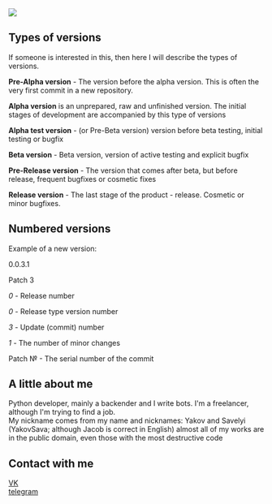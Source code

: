 <a href="https://github.com/YakovSava">
  <image margin="0 auto" src="https://github-readme-stats.vercel.app/api?username=YakovSava&show_icons=true&include_all_commits=false&hide_border=true&hide=contribs&theme=vue" />
</a>

## Types of versions
If someone is interested in this, then here I will describe the types of versions.

**Pre-Alpha version** - The version before the alpha version. This is often the very first commit in a new repository.

**Alpha version** is an unprepared, raw and unfinished version. The initial stages of development are accompanied by this type of versions

**Alpha test version** - (or Pre-Beta version) version before beta testing, initial testing or bugfix

**Beta version** - Beta version, version of active testing and explicit bugfix

**Pre-Release version** - The version that comes after beta, but before release, frequent bugfixes or cosmetic fixes

**Release version** - The last stage of the product - release. Cosmetic or minor bugfixes.


## Numbered versions
Example of a new version:

0.0.3.1

Patch 3

*_0_* - Release number

*_0_* - Release type version number

*_3_* - Update (commit) number

*_1_* - The number of minor changes

Patch № - The serial number of the commit


## A little about me
Python developer, mainly a backender and I write bots. I'm a freelancer, although I'm trying to find a job.  
My nickname comes from my name and nicknames: Yakov and Savelyi (YakovSava; although Jacob is correct in English) almost all of my works are in the public domain, even those with the most destructive code

## Contact with me
[VK](https://vk.com/id505671804)<br>
[telegram](https://t.me/dc11gh58)